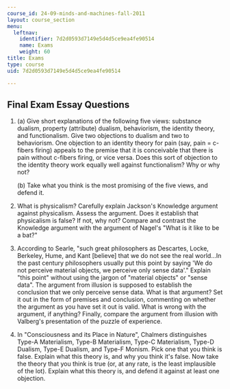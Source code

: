 ```yaml
---
course_id: 24-09-minds-and-machines-fall-2011
layout: course_section
menu:
  leftnav:
    identifier: 7d2d0593d7149e5d4d5ce9ea4fe90514
    name: Exams
    weight: 60
title: Exams
type: course
uid: 7d2d0593d7149e5d4d5ce9ea4fe90514

---
```


Final Exam Essay Questions
--------------------------

1.  (a) Give short explanations of the following five views: substance dualism, property (attribute) dualism, behaviorism, the identity theory, and functionalism. Give two objections to dualism and two to behaviorism. One objection to an identity theory for pain (say, pain = c-fibers firing) appeals to the premise that it is conceivable that there is pain without c-fibers firing, or vice versa. Does this sort of objection to the identity theory work equally well against functionalism? Why or why not?
    
    (b) Take what you think is the most promising of the five views, and defend it.
    
  
3.  What is physicalism? Carefully explain Jackson's Knowledge argument against physicalism. Assess the argument. Does it establish that physicalism is false? If not, why not? Compare and contrast the Knowledge argument with the argument of Nagel's "What is it like to be a bat?"
  
5.  According to Searle, "such great philosophers as Descartes, Locke, Berkeley, Hume, and Kant \[believe\] that we do not see the real world...In the past century philosophers usually put this point by saying 'We do not perceive material objects, we perceive only sense data'." Explain "this point" without using the jargon of "material objects" or "sense data". The argument from illusion is supposed to establish the conclusion that we only perceive sense data. What is that argument? Set it out in the form of premises and conclusion, commenting on whether the argument as you have set it out is valid. What is wrong with the argument, if anything? Finally, compare the argument from illusion with Valberg's presentation of the puzzle of experience.
  
7.  In "Consciousness and its Place in Nature", Chalmers distinguishes Type-A Materialism, Type-B Materialism, Type-C Materialism, Type-D Dualism, Type-E Dualism, and Type-F Monism. Pick one that you think is false. Explain what this theory is, and why you think it's false. Now take the theory that you think is true (or, at any rate, is the least implausible of the lot). Explain what this theory is, and defend it against at least one objection.
